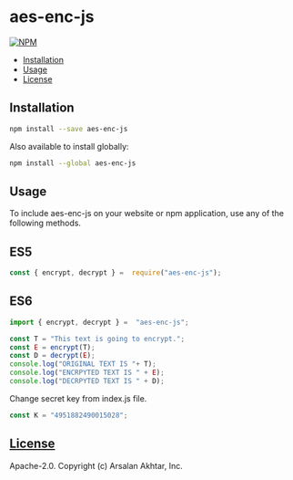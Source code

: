 # aes-enc-js

[![NPM](https://nodei.co/npm/aes-enc-js.png?downloads=true&downloadRank=true)](https://nodei.co/npm/aes-enc-js/)

- [Installation](#installation)
- [Usage](#usage)
- [License](#license)

## Installation

```sh
npm install --save aes-enc-js
```
Also available to install globally:
```sh
npm install --global aes-enc-js
```

## Usage
To include aes-enc-js on your website or npm application, use any of the following methods.

## ES5
```js
const { encrypt, decrypt } =  require("aes-enc-js");
```
## ES6
```js
import { encrypt, decrypt } =  "aes-enc-js";
```

```js
const T = "This text is going to encrypt.";
const E = encrypt(T);
const D = decrypt(E);
console.log("ORIGINAL TEXT IS "+ T);
console.log("ENCRPYTED TEXT IS " + E);
console.log("DECRPYTED TEXT IS " + D);
```
Change secret key from index.js file.
```js
const K = "4951882490015028";
```
## [License](LICENSE)
Apache-2.0. Copyright (c) Arsalan Akhtar, Inc.

